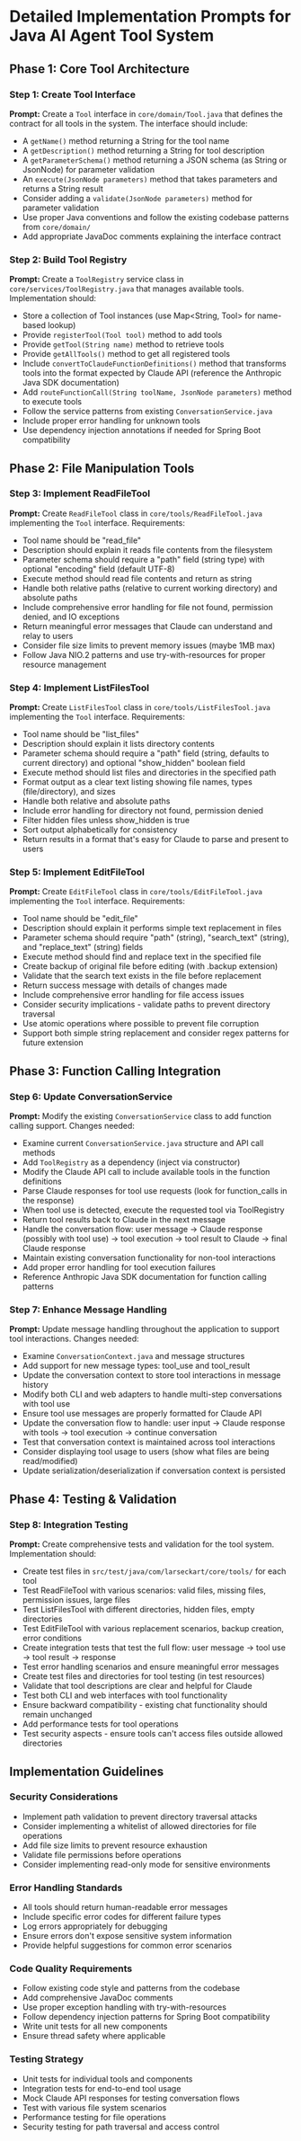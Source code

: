 # Detailed Implementation Prompts for Java AI Agent Tool System

## Phase 1: Core Tool Architecture

### Step 1: Create Tool Interface
**Prompt:** Create a `Tool` interface in `core/domain/Tool.java` that defines the contract for all tools in the system. The interface should include:
- A `getName()` method returning a String for the tool name
- A `getDescription()` method returning a String for tool description
- A `getParameterSchema()` method returning a JSON schema (as String or JsonNode) for parameter validation
- An `execute(JsonNode parameters)` method that takes parameters and returns a String result
- Consider adding a `validate(JsonNode parameters)` method for parameter validation
- Use proper Java conventions and follow the existing codebase patterns from `core/domain/`
- Add appropriate JavaDoc comments explaining the interface contract

### Step 2: Build Tool Registry
**Prompt:** Create a `ToolRegistry` service class in `core/services/ToolRegistry.java` that manages available tools. Implementation should:
- Store a collection of Tool instances (use Map<String, Tool> for name-based lookup)
- Provide `registerTool(Tool tool)` method to add tools
- Provide `getTool(String name)` method to retrieve tools
- Provide `getAllTools()` method to get all registered tools
- Include `convertToClaudeFunctionDefinitions()` method that transforms tools into the format expected by Claude API (reference the Anthropic Java SDK documentation)
- Add `routeFunctionCall(String toolName, JsonNode parameters)` method to execute tools
- Follow the service patterns from existing `ConversationService.java`
- Include proper error handling for unknown tools
- Use dependency injection annotations if needed for Spring Boot compatibility

## Phase 2: File Manipulation Tools

### Step 3: Implement ReadFileTool
**Prompt:** Create `ReadFileTool` class in `core/tools/ReadFileTool.java` implementing the `Tool` interface. Requirements:
- Tool name should be "read_file"
- Description should explain it reads file contents from the filesystem
- Parameter schema should require a "path" field (string type) with optional "encoding" field (default UTF-8)
- Execute method should read file contents and return as string
- Handle both relative paths (relative to current working directory) and absolute paths
- Include comprehensive error handling for file not found, permission denied, and IO exceptions
- Return meaningful error messages that Claude can understand and relay to users
- Consider file size limits to prevent memory issues (maybe 1MB max)
- Follow Java NIO.2 patterns and use try-with-resources for proper resource management

### Step 4: Implement ListFilesTool
**Prompt:** Create `ListFilesTool` class in `core/tools/ListFilesTool.java` implementing the `Tool` interface. Requirements:
- Tool name should be "list_files"
- Description should explain it lists directory contents
- Parameter schema should require a "path" field (string, defaults to current directory) and optional "show_hidden" boolean field
- Execute method should list files and directories in the specified path
- Format output as a clear text listing showing file names, types (file/directory), and sizes
- Handle both relative and absolute paths
- Include error handling for directory not found, permission denied
- Filter hidden files unless show_hidden is true
- Sort output alphabetically for consistency
- Return results in a format that's easy for Claude to parse and present to users

### Step 5: Implement EditFileTool
**Prompt:** Create `EditFileTool` class in `core/tools/EditFileTool.java` implementing the `Tool` interface. Requirements:
- Tool name should be "edit_file"
- Description should explain it performs simple text replacement in files
- Parameter schema should require "path" (string), "search_text" (string), and "replace_text" (string) fields
- Execute method should find and replace text in the specified file
- Create backup of original file before editing (with .backup extension)
- Validate that the search text exists in the file before replacement
- Return success message with details of changes made
- Include comprehensive error handling for file access issues
- Consider security implications - validate paths to prevent directory traversal
- Use atomic operations where possible to prevent file corruption
- Support both simple string replacement and consider regex patterns for future extension

## Phase 3: Function Calling Integration

### Step 6: Update ConversationService
**Prompt:** Modify the existing `ConversationService` class to add function calling support. Changes needed:
- Examine current `ConversationService.java` structure and API call methods
- Add `ToolRegistry` as a dependency (inject via constructor)
- Modify the Claude API call to include available tools in the function definitions
- Parse Claude responses for tool use requests (look for function_calls in the response)
- When tool use is detected, execute the requested tool via ToolRegistry
- Return tool results back to Claude in the next message
- Handle the conversation flow: user message → Claude response (possibly with tool use) → tool execution → tool result to Claude → final Claude response
- Maintain existing conversation functionality for non-tool interactions
- Add proper error handling for tool execution failures
- Reference Anthropic Java SDK documentation for function calling patterns

### Step 7: Enhance Message Handling
**Prompt:** Update message handling throughout the application to support tool interactions. Changes needed:
- Examine `ConversationContext.java` and message structures
- Add support for new message types: tool_use and tool_result
- Update the conversation context to store tool interactions in message history
- Modify both CLI and web adapters to handle multi-step conversations with tool use
- Ensure tool use messages are properly formatted for Claude API
- Update the conversation flow to handle: user input → Claude response with tools → tool execution → continue conversation
- Test that conversation context is maintained across tool interactions
- Consider displaying tool usage to users (show what files are being read/modified)
- Update serialization/deserialization if conversation context is persisted

## Phase 4: Testing & Validation

### Step 8: Integration Testing
**Prompt:** Create comprehensive tests and validation for the tool system. Implementation should:
- Create test files in `src/test/java/com/larseckart/core/tools/` for each tool
- Test ReadFileTool with various scenarios: valid files, missing files, permission issues, large files
- Test ListFilesTool with different directories, hidden files, empty directories
- Test EditFileTool with various replacement scenarios, backup creation, error conditions
- Create integration tests that test the full flow: user message → tool use → tool result → response
- Test error handling scenarios and ensure meaningful error messages
- Create test files and directories for tool testing (in test resources)
- Validate that tool descriptions are clear and helpful for Claude
- Test both CLI and web interfaces with tool functionality
- Ensure backward compatibility - existing chat functionality should remain unchanged
- Add performance tests for tool operations
- Test security aspects - ensure tools can't access files outside allowed directories

## Implementation Guidelines

### Security Considerations
- Implement path validation to prevent directory traversal attacks
- Consider implementing a whitelist of allowed directories for file operations
- Add file size limits to prevent resource exhaustion
- Validate file permissions before operations
- Consider implementing read-only mode for sensitive environments

### Error Handling Standards
- All tools should return human-readable error messages
- Include specific error codes for different failure types
- Log errors appropriately for debugging
- Ensure errors don't expose sensitive system information
- Provide helpful suggestions for common error scenarios

### Code Quality Requirements
- Follow existing code style and patterns from the codebase
- Add comprehensive JavaDoc comments
- Use proper exception handling with try-with-resources
- Follow dependency injection patterns for Spring Boot compatibility
- Write unit tests for all new components
- Ensure thread safety where applicable

### Testing Strategy
- Unit tests for individual tools and components
- Integration tests for end-to-end tool usage
- Mock Claude API responses for testing conversation flows
- Test with various file system scenarios
- Performance testing for file operations
- Security testing for path traversal and access control